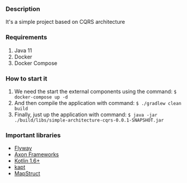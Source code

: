 ### Description
It's a simple project based on CQRS architecture


### Requirements
1. Java 11
2. Docker
3. Docker Compose

### How to start it
1. We need the start the external components using the command: `$ docker-compose up -d `
2. And then compile the application with command: `$ ./gradlew clean build `
3. Finally, just up the application with command: `$ java -jar ./build/libs/simple-architecture-cqrs-0.0.1-SNAPSHOT.jar `

### Important libraries
* [Flyway](https://flywaydb.org/documentation/)
* [Axon Frameworks](https://docs.axoniq.io/)
* [Kotlin 1.6+](https://kotlinlang.org/docs/whatsnew16.html)
* [kapt](https://kotlinlang.org/docs/kapt.html)
* [MapStruct](https://mapstruct.org/)